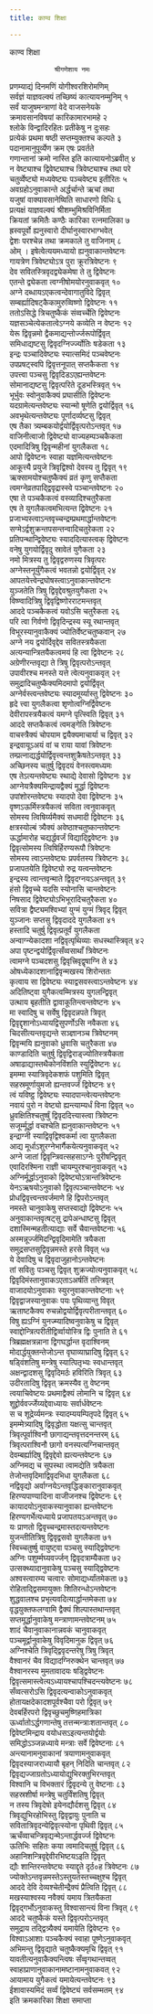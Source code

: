 ```yaml
---
title: काण्व शिक्षा

---
```

काण्व शिक्षा  
  
               श्रीगणेशाय नमः  
प्रणम्याद्यं दिनमणिं योगीश्वरशिरोमणिम्  
सर्वज्ञं याज्ञवल्क्यं तच्छिष्यं कात्यायनम्मुनिम् १  
सर्वं याजुषमन्त्राणां वेदे वाजसनेयके  
क्रमावसानविषयां कारिकामारभामहे २  
श्लोके विन्द्वादिरहितः प्रतीकेषु न दुःसहः  
प्रत्येकं प्रथमा षष्ठी सप्तम्युक्तश्च कल्पते ३  
पदानामानुपूर्व्येण क्रम एषः प्रवर्तते  
गणान्तानां क्रमो नास्ति इति कात्यायनोऽब्रवीत् ४  
न वेष्ट्याश्च द्विवेष्ट्याश्च त्रिवेष्ट्याश्च तथा परे  
चतुर्व्वेष्ट्यो मध्यवेष्ट्यः पञ्चवेष्ट्य इतीरितः ५  
अवग्रहोऽनुवाकान्ते अर्द्धर्चान्ते ऋचां तथा  
यजुषां वाक्यावसानेष्विति साधारणो विधिः ६  
प्रत्यक्षं याज्ञवल्क्यं श्रीशम्भुमिश्रविनिर्मिता  
क्रियतां क्रमितैः कण्ठैः कारिका रत्नमालिका ७  
ह्रस्वपूर्वो ह्यनुस्वारो दीर्घानुस्वारभाग्भवेत्  
द्वेशः परश्चेन्न तथा क्रमकाले तु वाजिनाम् ८  
ओम् । इषेत्वेत्ययमध्यायो ह्यनुवाकान्तवेष्टनः  
गायत्रेण त्रिवेष्ट्योऽत्र पुरा क्रूरत्रिवेष्टनः ९  
देव सवितस्त्रिवृदद्व्येकमेषा ते तु द्विवेष्टनः  
एतन्ते द्व्येकता त्वग्नीषोमयोरनुवाकवृत् १०  
अग्ने दब्धायऽएकत्वन्देवागातुविदे द्विवृत्  
सम्बर्ह्यादिषट्कैकामुरुव्विष्णो द्विवेष्टनः ११  
ततोऽसिद्धे त्रिचतुष्कैकं संव्वर्च्चेति द्विवेष्टनः  
यज्ञसञ्चेत्येकतात्वेऽग्नये कव्येति न वेष्टनः १२  
येरू द्विवृन्नमो द्वैकमाद्यन्तोर्ज्जरूपोर्द्विवृत्  
समिधाद्यष्टसु द्विवृदग्निर्ज्ज्योतिः षडेकता १३  
इन्द्रः पञ्चादिवेष्ट्यः स्यात्समिदं पञ्चवेष्टनः  
उपप्रषट्स्वपि द्विवृत्तनूपात् सप्तकैकता १४  
उपत्त्वा पञ्चसु द्विवृदिडऽएह्यन्तवेष्टनः  
सोमानाद्यष्टसु द्विवृत्परिते दूडभस्त्रिवृत् १५  
भूर्भुवः स्वोनुवाकैक्यं प्रघासीति द्विवेष्टनः  
यदग्रामेत्यन्तवेष्ट्यः स्यान्मो षूणेति द्वयोर्द्विवृत् १६  
अवभृथेत्यन्तवेष्ट्यः पूर्णादर्व्यष्टसु द्विवृत्  
एष तैका त्र्यम्बकयोर्द्वयोर्द्विवृत्परोऽन्तवृत् १७  
वाजिनीत्वाजो द्विवेष्ट्यो वाज्यहम्पञ्चकैकता  
एदमादित्रिषु द्विवृन्महीनां युगलैकता १८  
आपो द्विवेष्टनः स्वाहा यज्ञमित्यन्तवेष्टनः  
आकूत्त्यै प्रयुजे त्रिवृद्विश्वो देवस्य तु द्विवृत् १९  
ऋक्सामयोश्चतुष्कैक्यं व्रतं कृणु सप्तैकता  
त्वमग्नेव्रतपाद्द्विवृद्रास्स्वे पञ्चान्तवेष्टनः २०  
एषा ते पञ्चकैकत्वं वस्व्यादिश्चतुरैकता  
एष ते युगलैकत्वमभित्यन्त द्विवेष्टनः २१  
प्रजाभ्यस्त्वाऽन्तवृच्चन्द्रम्प्रथमार्द्धान्तवेष्टनः  
सग्मेऽर्द्वशुक्रन्तपसन्तन्वादिचतुरेकता २२  
प्रतिपन्थान्द्विवेष्ट्यः स्याददित्यास्त्वक् द्विवेष्टनः  
वनेषु युगयोर्द्विवृदु स्रावेतं युगैकता २३  
नमो मित्रस्य तु द्विवृद्वरुणस्य त्रिवृत्परः  
अग्नेस्तनूर्युंगैकत्वं भवतन्नो द्वयोर्द्विवृत् २४  
आपतयेत्त्वेन्द्रघोषस्त्वाऽनुवाकान्तवेष्टनः  
युञ्जतेति त्रिषु द्विवृद्देवश्रुतयुगैकता २५  
विष्ण्वादित्रिषु द्विवृद्विष्णोरराटमन्तवृत्  
आददे पञ्चकैकत्वं यवोऽसि चतुरैकता २६  
परि त्वा गिर्वणो द्विवृदिन्द्रस्य स्यू रथान्तवृत्  
विभूरस्यानुवाकैक्यं ज्योतिर्वेष्टचतुष्कवान् २७  
अग्ने नय द्वयोर्दिवृद्देव सवितस्त्रयैकता  
अत्यन्यान्त्रितयैकत्वमयं हि त्वा द्विवेष्टनः २८  
अग्रेणीरन्तवृद्या ते त्रिषु द्विवृत्परोऽन्तवृत्  
उपावीरश्च मनस्ते यत्ते त्वेत्यनुवाकवृत् २९  
समुद्रादिचतुष्कैक्यमिदमापो द्वयोर्द्विवृत्  
अग्नेर्वस्त्वन्तवेष्ट्यः स्यादमूर्य्यास्तु द्विवेष्टनः ३०  
हृदे त्त्वा युगलैकत्वा शृणोत्वग्निर्द्विवेष्टनः  
देवीरापस्त्रयैकत्वं यमग्ने पृत्स्विति द्विवृत् ३१  
आददे सप्तकैकत्वं त्वमङ्गेति त्रिवेष्टनः  
वाचस्त्रैक्यं चोपयाम द्वयैक्यमाचार्या च द्विवृत् ३२  
इन्द्रवायूऽअयं वां च राया यावां त्रिवेष्टनः  
तम्प्रत्नाद्यर्द्धयोर्द्विवृत्त्वन्तशुक्रैषतेऽन्तवृत् ३३  
अच्छिनस्य चतुर्षु द्विवृदयं वेनस्त्वमध्यमः  
एष तेऽत्यन्तवेष्ट्यः स्थाद्ये देवासो द्विवेष्टनः ३४  
आग्नेयत्रैक्यमिन्द्रायद्वैक्यं मूर्द्धा द्विवेष्टनः  
उपांशोरन्तवेष्ट्यः स्यादपो देवा द्विवेष्टनः ३५  
वृष्णऽऊर्मिस्त्रयैकत्वं सविता त्वनुवाकवृत्  
सोमस्य त्विषिर्य्यमैक्यं सधमादी द्विवेष्टनः ३६  
क्षत्रस्योल्बं त्र्यैक्यं अवेष्ठाश्चतुष्कान्तवेष्टनः  
ऊर्द्धामारोह चद्यर्द्धवर्जं विद्याद्द्विवेष्टनः ३७  
द्विवृत्सोमस्य त्विषिर्हिरण्यरूपौ त्रिवेष्टनः  
सोमस्य त्वाऽन्तवेष्ट्यः प्रपर्वतस्य त्रिवेष्टनः ३८  
प्रजापतयेति द्विवेष्ट्यो रुद्र यत्वन्तवेष्टनः  
इन्द्रस्य त्वान्तवृन्माते द्विवृदग्नयऽअन्तवृत् ३९  
हंसो द्विवृच्चे यदसि स्योनासि चान्तवेष्टनः  
निषसाद द्विवेष्ट्योऽभिभूरादिचतुरैकता ४०  
सवित्रा द्वैष्ट्यमश्विभ्यां युग्मं युग्मं त्रिवृद् द्विवृत्  
युञ्जानः सप्तसु द्विवृदाददे युगलैकता ४१  
हस्तादि चतुर्षु द्विवृत्प्रतूर्वं युगलैकता  
अन्वाग्न्येकादशा नद्विवृत्पृथिव्याः सधस्थास्त्रिवृत् ४२  
अपा पृष्टन्द्वयोर्द्विवृत्सँव्वसाथाँ त्रिवेष्टनः  
त्वामग्ने पञ्चदशसु द्विवृत्त्रिवृद्वृषाग्नि ते ४३  
ओषध्येकादशानाद्विवृन्मखस्य शिरोन्ततः  
कृत्वाय सा द्विवेष्ट्यः स्याद्वसवस्त्वाऽन्तवेष्टनः ४४  
अदितिष्ट्वा युगैकत्वम्मित्रस्य युगलन्द्विवृत्  
उत्थाय बृहतीति द्वावाकूतिन्त्वन्तवेष्टनः ४५  
मा स्वादिषु च सर्वेषु द्विवृदन्नपते त्रिवृत्  
द्विवृद्दृशानोऽध्यायद्विसुपर्णोऽसि नवैकता ४६  
चिदसीत्यन्तवृद्यन्ते सञ्ज्ञानञ्च त्रिवेष्टनम्  
द्विवृन्मयि ह्यनुवाको ध्रुवासि चतुरैकता ४७  
काण्डादिति चतुर्षु द्विवृद्विराड्ज्योतिस्त्रयैकता  
अषाढाद्यास्तथैकोनविंशति स्युर्द्विवेष्टनः ४८  
इमम्मा स्यात्रिवृदेकशफं पशुमिति द्विवृत्  
सहस्रमूर्णायुमजो ह्यन्तवर्ज्जं द्विवेष्टनः ४९  
त्वं यविष्ट्ठ द्विवेष्ट्यः स्यादपान्त्वेत्यन्तवेष्टनः  
नवायं पुरो न वेष्ट्यो ह्यन्त्याम्यर्धं विना द्विवृत् ५०  
ध्रुवक्षितिश्चतुर्ष्षुं द्विवृददित्त्यास्त्वा त्रिवेष्टनः  
सजूर्म्मूर्द्धा वचश्चेति ह्यनुवाकान्तवेष्टनः ५१  
इन्द्राग्नी स्याद्विवृद्विश्वकर्मा त्वा युगलैकता  
आद्य मूर्धाऽशुरग्नेभार्गैकयेत्यनुवाकवृत् ५२  
अग्ने जातां द्विवृन्त्रिवत्सहसाऽग्नेः पुरीषन्द्विवृत्  
एवादिरश्मिना राज्ञी चायम्पुरश्चानुवाकवृत् ५३  
अग्निर्मूर्द्धाऽनुवाको द्विवेष्ट्योऽत्रान्तत्रिवेष्टनः  
येनऽऋषयोऽनुवाको द्विवृत्पञ्चान्तवेष्टनः ५४  
प्रोधद्विवृत्त्वन्तवर्जमाणे हि द्विपरोऽन्तवृत्  
नमस्ते चानुवाकेषु सप्तस्वाद्यो द्विवेष्टनः ५५  
अनुवाकान्तवृत्षट्सु द्रापेअन्धाष्टसु द्विवृत्  
दशास्मिन्महतीत्याद्याः सर्वे चैवान्तवेष्टनाः ५६  
अस्मन्नूर्ज्जमिदन्द्विवृदिमामेति त्रयैकता  
समुद्रसप्तसुद्विवृन्नमस्ते हरसे विवृत् ५७  
ये देवादिषु च द्विवृदाजुहानोऽन्तवेष्टनः  
तां सवितुः पञ्चसु द्विवृत् शुक्रज्योत्यनुवाकवृत् ५८  
द्विवृदिमंस्तानुवाकऽएताऽअर्षतिं तत्त्त्रिवृत्  
वाजादयोऽनुवाकाः स्युरनुवाकान्तवेष्टनाः ५९  
द्विवृद्वाजस्यानुवाकः पयः पृथिव्यान्तु विवृत्  
ऋताष्टकैक्य रुचन्नोद्वयोर्द्विवृत्परीतान्तवृत् ६०  
विषु ह्यऽग्निं युनज्म्यादिष्वनुवाकेषु च द्विवृत्  
स्वाद्दोन्त्रित्परीतीद्विर्व्वायोस्त्रि द्विः पुनाति ते ६१  
त्रिब्रह्मक्षत्रन्नाना द्विगघर्द्धान्त वृदाश्विनम्  
मोदार्द्धयुक्तन्तेजोऽन्त वृघाव्याघ्रादिषु द्विवृत् ६२  
षड्विंशतिषु मन्त्रेषु स्यात्पितृभ्यः स्वधान्तवृत्  
अक्षन्द्वादशसु द्विवृदिमर्ठः हविरिति त्रिवृत् ६३  
उदीरतादिषु द्विवृत् क्रमस्यैव तु वेष्टनम्  
त्वयाचिवेष्टयः प्रथमाद्वैक्यं लोमानि च द्विवृत् ६४  
शूद्द्रोर्ववर्ज्जेय्यद्देवाध्यायः सर्वार्धवेष्टनः  
स च शूद्रेर्य्यमन्त्रः स्यादम्ययम्पितृपदे द्विवृत् ६५  
इमम्मेत्र्यादिषु द्विवृद्धोता यक्षत्सु चान्तवृत्  
त्रिवृत्पूर्वाश्विनौ छागाद्यन्तवृत्तदनन्तरम् ६६  
त्रिवृत्पराश्विनौ छागो वनस्पत्यग्निचान्तवृत्  
देवम्बर्ह्यादिषु द्विवृद्देवो ह्यत्यन्तवेष्टनः ६७  
अग्निमद्य च सूपस्था त्वामद्येति त्रयैकता  
तेजोन्तवृदिमाद्विवृदभिधा युगलैकता ६८  
नद्विवृद्यो अर्वाग्नयेऽन्तवृद्धिङ्कारानुवाकवृत्  
हिरण्यपाण्यादिना वाजीजनश्च द्विवेष्टनः ६९  
कायादयोऽनुवाकस्यानुवाका ह्यन्तवेष्टनः  
हिरण्यगर्भेत्यध्याये प्रजापतयऽअन्तवृत् ७०  
यः प्राणतो द्विवृच्चन्द्रमास्तदत्यन्तवेष्टनः  
युजन्तीतित्रिषु द्विवृद्वसवो युगलैकता ७१  
स्विच्चतुर्ष्षु वायुष्ट्वा पञ्चसु स्याद्द्विवेष्टनः  
अग्निः पशुर्म्मघ्यवर्ज्जन् द्विवृदत्राम्यैकता ७२  
उत्सक्थ्यादानुवाकेषु पञ्चसु स्याद्द्विवेष्टनः  
अश्वस्त्वारम्य चत्वारः सोमाद्यर्ध्यांतमेकता ७३  
रोहिताद्द्विसमायुक्तः शितिरन्धोऽन्तवेष्टनः  
शुद्धवालश्च प्रभृत्यवदित्यार्द्धान्तमेकता ७४  
वृद्धयुक्तफलग्वामि द्वैक्यं शिल्पास्तथान्तवृत्  
सप्तमूर्द्धानुवाकेषु मन्त्राणामन्तवेष्टनम् ७५  
शादं चैवानुवाकानान्नवकं चानुवाकवृत्  
पञ्चमूर्द्वानुवाकेषु विवृदिमानुक द्विवृत् ७६  
अग्निश्चेति त्रिवृद्द्विवृदन्तरेषु त्रिषु त्रिवृत्  
वैश्वानरं चैव विद्यादग्निरुक्थेन चान्तवृत् ७७  
वैश्वानरस्य मुमतावादयः षड्द्विवेष्टनः  
द्विवृत्समास्त्वेत्यऽध्यायश्चापश्चिदन्त्यवेष्टनः ७८  
सँव्वत्सरोऽसि द्विवृदत्यन्वाकोऽनुवाकवृत्  
होतायक्षदेकादशपूर्वश्चैवा परो द्विवृत् ७९  
देवबर्हिरपरो द्विवृच्छुचमुष्णिहमात्रिका  
ऊर्ध्वातोऽर्द्धगणान्तेषु तत्तन्मन्त्राःशतान्तवृत् ८०  
द्विवेष्टमिन्द्राय वयोधसऽइत्यन्तयोर्द्वयोः  
समिद्धोऽञ्जन्नध्याये मन्त्राः सर्वे द्विवेष्टनाः ८१  
अन्त्यानामनुवाकानां त्रयाणामनुवाकवृत्  
द्विवृदस्याजराध्यायौ बृहन् निदिति चान्तवृत् ८२  
द्विवृद्यज्जाग्रतोऽध्यायोद्युभिरक्तुभिरन्तवृत्  
विश्वानि च विभक्तारं द्विवृदन्ये तु वेष्टनाः ८३  
सहस्रशीर्षा मन्त्रेषु चतुर्विंशतिषु द्विवृत्  
न तस्य त्रिवृदेषो इयेनद्यौर्दशसु द्विवृत् ८४  
त्रिवृद्युभिरहोभिस्तु द्विवृद्वायुः पुनाति च  
सवितात्रिवृदन्येद्विवृत्स्योना पृथिवी द्विवृत् ८५  
ऋचँव्वाचन्त्रिवृद्यन्मेऽन्तार्द्धवर्ज्ज द्विवेष्टनः  
ऊतिभिः सहितः कया त्वमादिचतुर्षु द्विवृत् ८६  
अहानिशन्त्रिवृद्देवीरभिष्टयऽइति द्विवृत्  
द्यौः शान्तिरन्तवेष्ट्यः स्याद्दॄते दृर्ठ०ह त्रिवेष्टनः ८७  
ज्योक्तेऽन्तवृन्नमस्तेऽस्तुयतस्तच्चक्षुश्च द्विवृत्  
आददे देवि देव्यश्चेतीन्द्रैक्यं प्रैत्विति द्विवृत् ८८  
मखस्याश्वस्य नवैक्यं यमाय त्रितयैकता  
द्विवृद्गर्भोऽनुवाकस्तु विश्वासान्त्यं विना त्रिवृत् ८९  
आददे चतुष्कैकं यस्ते द्विवृत्परोऽन्तवृत्  
समुद्राय तद्द्वित्र्यैक्यं यमायेति द्विवेष्टनः ९०  
विश्वाऽआशाः पञ्चकैक्यं स्वाहा पूष्णेऽनुवाकवृत्  
अभिमन्तु द्विवृद्याते चतुष्कैक्यमृचि द्विवृत् ९१  
यावतीत्यनुवाकैक्यन्त्विषः सँव्वृगथान्तव्वत्  
स्वाहाप्राणानुवाकानामष्टानामनुवाकवत् ९२  
आयामाय युगैकत्वं यमायेत्यन्तवेष्टनः ९३  
ईशावास्यमिदं सर्व्वं द्विवेष्ट्यं सर्वसम्मतम् ९४  
               इति क्रमकारिका शिक्षा समाप्ता